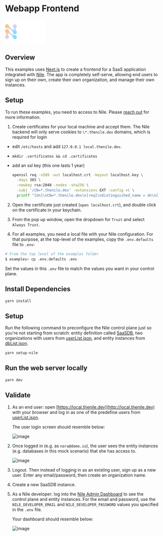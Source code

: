 # Webapp Frontend

![image](../images/Nile-text-logo.png)

## Overview

This examples uses [Next.js](https://nextjs.org/) to create a frontend for a SaaS application integrated with [Nile](https://thenile.dev/).
The app is completely self-serve, allowing end users to sign up on their own, create their own organization, and manage their own instances.

## Setup

To run these examples, you need to access to Nile. Please [reach out](https://www.thenile.dev) for more information.

1. Create certificates for your local machine and accept them. The Nile backend will only serve cookies to `\*.thenile.dev` domains, which is required for login

- edit `/etc/hosts` and add `127.0.0.1 local.thenile.dev`.
- `mkdir .certificates && cd .certificates`
- add an ssl key (this one lasts 1 year)

   ```bash
   openssl req -x509 -out localhost.crt -keyout localhost.key \
     -days 365 \
     -newkey rsa:2048 -nodes -sha256 \
     -subj '/CN=*.thenile.dev' -extensions EXT -config <( \
     printf "[dn]\nCN=*.thenile.dev\n[req]\ndistinguished_name = dn\n[EXT]\nsubjectAltName=DNS:*.thenile.dev\nkeyUsage=digitalSignature\nextendedKeyUsage=serverAuth")
   ```

2. Open the certificate just created (`open localhost.crt`), and double click on the certificate in your keychain.

3. From the pop up window, open the dropdown for `Trust` and select `Always Trust`.

4. For all examples, you need a local file with your Nile configuration.
For that purpose, at the top-level of the examples, copy the `.env.defaults` file to `.env`:

```bash
# From the top level of the examples folder
$ examples> cp .env.defaults .env
```

Set the values in this `.env` file to match the values you want in your control plane.

## Install Dependencies

```bash
yarn install
```

## Setup

Run the following command to preconfigure the Nile control plane just so you're not starting from scratch: entity definition called [SaaSDB](../quickstart/src/models/SaaSDB_Entity_Definition.json), two organizations with users from [userList.json](../quickstart/src/datasets/userList.json), and entity instances from [dbList.json](../quickstart/src/datasets/dbList.json).

```bash
yarn setup-nile
```

## Run the web server locally

```bash
yarn dev
```

## Validate

1. As an end user: open [https://local.thenile.dev](http://local.thenile.dev) with your browser and log in as one of the predefine users from [userList.json](../quickstart/src/datasets/userList.json).

   The user login screen should resemble below:

   ![image](images/login.png)

2. Once logged in (e.g. as `nora@demo.io`), the user sees the entity instances (e.g. databases in this mock scenario) that she has access to.

   ![image](images/instances.png)

3. Logout. Then instead of logging in as an existing user, sign up as a new user.  Enter any email/password, then create an organization name.

4. Create a new SaaSDB instance.

5. As a Nile developer: log into the [Nile Admin Dashboard](https://nad.thenile.dev/) to see the control plane and entity instances.
For the email and password, use the `NILE_DEVELOPER_EMAIL` and `NILE_DEVELOPER_PASSWORD` values you specified in the `.env` file.

   Your dashboard should resemble below:

   ![image](images/nad.png)
